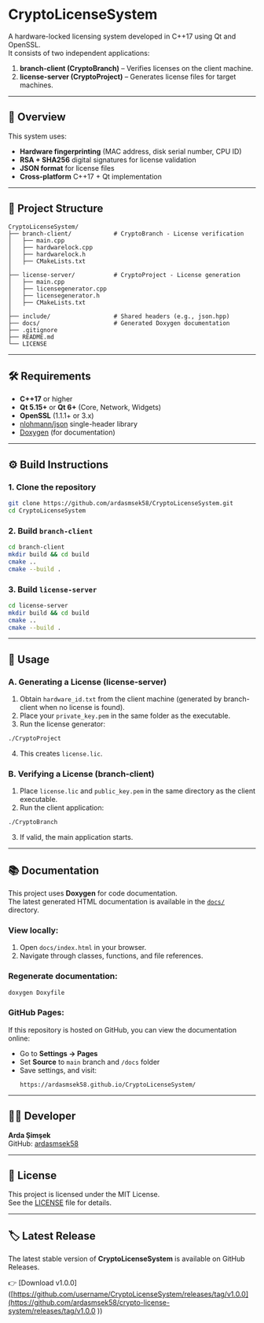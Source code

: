 # CryptoLicenseSystem

A hardware-locked licensing system developed in C++17 using Qt and OpenSSL.  
It consists of two independent applications:  
1. **branch-client (CryptoBranch)** – Verifies licenses on the client machine.  
2. **license-server (CryptoProject)** – Generates license files for target machines.

---

## 📌 Overview

This system uses:
- **Hardware fingerprinting** (MAC address, disk serial number, CPU ID)
- **RSA + SHA256** digital signatures for license validation
- **JSON format** for license files
- **Cross-platform** C++17 + Qt implementation

---

## 📂 Project Structure

```
CryptoLicenseSystem/
├── branch-client/            # CryptoBranch - License verification
│   ├── main.cpp
│   ├── hardwarelock.cpp
│   ├── hardwarelock.h
│   ├── CMakeLists.txt
│
├── license-server/           # CryptoProject - License generation
│   ├── main.cpp
│   ├── licensegenerator.cpp
│   ├── licensegenerator.h
│   ├── CMakeLists.txt
│
├── include/                  # Shared headers (e.g., json.hpp)
├── docs/                     # Generated Doxygen documentation
├── .gitignore
├── README.md
└── LICENSE                   
```

---

## 🛠 Requirements

- **C++17** or higher
- **Qt 5.15+** or **Qt 6+** (Core, Network, Widgets)
- **OpenSSL** (1.1.1+ or 3.x)
- [nlohmann/json](https://github.com/nlohmann/json) single-header library
- [Doxygen](https://www.doxygen.nl/) (for documentation)

---

## ⚙️ Build Instructions

### 1. Clone the repository
```bash
git clone https://github.com/ardasmsek58/CryptoLicenseSystem.git
cd CryptoLicenseSystem
```

### 2. Build `branch-client`
```bash
cd branch-client
mkdir build && cd build
cmake ..
cmake --build .
```

### 3. Build `license-server`
```bash
cd license-server
mkdir build && cd build
cmake ..
cmake --build .
```

---

## 🔑 Usage

### A. Generating a License (license-server)
1. Obtain `hardware_id.txt` from the client machine (generated by branch-client when no license is found).
2. Place your `private_key.pem` in the same folder as the executable.
3. Run the license generator:
```bash
./CryptoProject
```
4. This creates `license.lic`.

### B. Verifying a License (branch-client)
1. Place `license.lic` and `public_key.pem` in the same directory as the client executable.
2. Run the client application:
```bash
./CryptoBranch
```
3. If valid, the main application starts.

---

## 📚 Documentation

This project uses **Doxygen** for code documentation.  
The latest generated HTML documentation is available in the [`docs/`](docs/) directory.

### View locally:
1. Open `docs/index.html` in your browser.
2. Navigate through classes, functions, and file references.

### Regenerate documentation:
```bash
doxygen Doxyfile
```

### GitHub Pages:
If this repository is hosted on GitHub, you can view the documentation online:
- Go to **Settings → Pages**
- Set **Source** to `main` branch and `/docs` folder
- Save settings, and visit:  
  ```
  https://ardasmsek58.github.io/CryptoLicenseSystem/
  ```

---

## 👨‍💻 Developer

**Arda Şimşek**  
GitHub: [ardasmsek58](https://github.com/ardasmsek58) 

---

## 📄 License

This project is licensed under the MIT License.  
See the [LICENSE](LICENSE) file for details.

---

## 🏷️ Latest Release

The latest stable version of **CryptoLicenseSystem** is available on GitHub Releases.  

👉 [Download v1.0.0]([https://github.com/username/CryptoLicenseSystem/releases/tag/v1.0.0](https://github.com/ardasmsek58/crypto-license-system/releases/tag/v1.0.0
))

